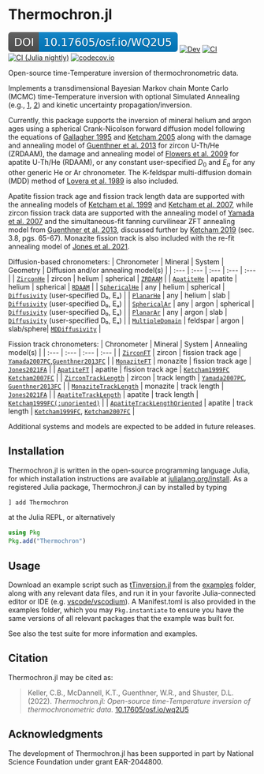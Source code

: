 # Thermochron.jl

[![DOI](osf_io_WQ2U5.svg)](https://doi.org/10.17605/OSF.IO/WQ2U5)
[![Dev][docs-dev-img]][docs-dev-url]
[![CI][ci-img]][ci-url]
[![CI (Julia nightly)][ci-nightly-img]][ci-nightly-url]
[![codecov.io][codecov-img]][codecov-url]

Open-source time-Temperature inversion of thermochronometric data. 

Implements a transdimensional Bayesian Markov chain Monte Carlo (MCMC) time-Temperature inversion with optional Simulated Annealing (e.g., [1](https://en.wikipedia.org/wiki/Simulated_annealing), [2](https://doi.org/10.1007/978-94-015-7744-1_2)) and kinetic uncertainty propagation/inversion.

Currently, this package supports the inversion of mineral helium and argon ages using a spherical Crank-Nicolson forward diffusion model following the equations of [Gallagher 1995](https://doi.org/10.1016/0012-821X(95)00197-K) and [Ketcham 2005](https://doi.org/10.2138/rmg.2005.58.11) along with the damage and annealing model of [Guenthner et al. 2013](https://doi.org/10.2475/03.2013.01) for zircon U-Th/He (ZRDAAM), the damage and annealing model of [Flowers et al. 2009](https://doi.org/10.1016/j.gca.2009.01.015) for apatite U-Th/He (RDAAM), or any constant user-specified $D_0$ and $E_a$ for any other generic He or Ar chronometer. The K-feldspar multi-diffusion domain (MDD) method of [Lovera et al. 1989](https://doi.org/10.1029/JB094iB12p17917) is also included. 

Apatite fission track age and fission track length data are supported with the annealing models of [Ketcham et al. 1999](https://doi.org/10.2138/am-1999-0903) and [Ketcham et al. 2007](https://doi.org/10.2138/am.2007.2281), while zircon fission track data are supported with the annealing model of [Yamada et al. 2007](https://doi.org/10.1016/j.chemgeo.2006.09.002) and the simultaneous-fit fanning curvilinear ZFT annealing model from [Guenthner et al. 2013](https://doi.org/10.2475/03.2013.01), discussed further by [Ketcham 2019](https://doi.org/10.1007/978-3-319-89421-8_3) (sec. 3.8, pgs. 65-67). Monazite fission track is also included with the re-fit annealing model of [Jones et al. 2021](https://doi.org/10.5194/gchron-3-89-2021). 

Diffusion-based chronometers:
| Chronometer                  | Mineral  | System         | Geometry   | Diffusion and/or annealing model(s)   |
| :---                         | :---     | :---           | :---       | :---                                  |
| [`ZirconHe`](https://openthermochronology.github.io/Thermochron.jl/dev/#Thermochron.ZirconHe) | zircon | helium | spherical  | [`ZRDAAM`](https://openthermochronology.github.io/Thermochron.jl/dev/#Thermochron.ZRDAAM) |
| [`ApatiteHe`](https://openthermochronology.github.io/Thermochron.jl/dev/#Thermochron.ApatiteHe) | apatite  | helium  | spherical | [`RDAAM`](https://openthermochronology.github.io/Thermochron.jl/dev/#Thermochron.RDAAM) |
| [`SphericalHe`](https://openthermochronology.github.io/Thermochron.jl/dev/#Thermochron.SphericalHe) | any | helium | spherical | [`Diffusivity`](https://openthermochronology.github.io/Thermochron.jl/dev/#Thermochron.Diffusivity) (user-specified D₀, Eₐ) |
| [`PlanarHe`](https://openthermochronology.github.io/Thermochron.jl/dev/#Thermochron.PlanarHe) | any | helium | slab | [`Diffusivity`](https://openthermochronology.github.io/Thermochron.jl/dev/#Thermochron.Diffusivity) (user-specified D₀, Eₐ) |
| [`SphericalAr`](https://openthermochronology.github.io/Thermochron.jl/dev/#Thermochron.SphericalAr) | any | argon | spherical | [`Diffusivity`](https://openthermochronology.github.io/Thermochron.jl/dev/#Thermochron.Diffusivity) (user-specified D₀, Eₐ) |
| [`PlanarAr`](https://openthermochronology.github.io/Thermochron.jl/dev/#Thermochron.PlanarAr) | any | argon | slab | [`Diffusivity`](https://openthermochronology.github.io/Thermochron.jl/dev/#Thermochron.Diffusivity) (user-specified D₀, Eₐ) |
| [`MultipleDomain`](https://openthermochronology.github.io/Thermochron.jl/dev/#Thermochron.MultipleDomain) | feldspar | argon | slab/sphere| [`MDDiffusivity`](https://openthermochronology.github.io/Thermochron.jl/dev/#Thermochron.MDDiffusivity) |

Fission track chronometers:
| Chronometer                  | Mineral  | System            | Annealing model(s)                  |
| :---                         | :---     | :---              | :---                                |
| [`ZirconFT`](https://openthermochronology.github.io/Thermochron.jl/dev/#Thermochron.ZirconFT) | zircon | fission track age | [`Yamada2007PC`](https://openthermochronology.github.io/Thermochron.jl/dev/#Thermochron.Yamada2007PC),[`Guenthner2013FC`](https://openthermochronology.github.io/Thermochron.jl/dev/#Thermochron.Guenthner2013FC) |
| [`MonaziteFT`](https://openthermochronology.github.io/Thermochron.jl/dev/#Thermochron.MonaziteFT) | monazite | fission track age | [`Jones2021FA`](https://openthermochronology.github.io/Thermochron.jl/dev/#Thermochron.Jones2021FA) |
| [`ApatiteFT`](https://openthermochronology.github.io/Thermochron.jl/dev/#Thermochron.ApatiteFT) | apatite  | fission track age | [`Ketcham1999FC`](https://openthermochronology.github.io/Thermochron.jl/dev/#Thermochron.Ketcham1999FC) [`Ketcham2007FC`](https://openthermochronology.github.io/Thermochron.jl/dev/#Thermochron.Ketcham2007FC) |
| [`ZirconTrackLength`](https://openthermochronology.github.io/Thermochron.jl/dev/#Thermochron.ZirconTrackLength) | zircon | track length | [`Yamada2007PC`](https://openthermochronology.github.io/Thermochron.jl/dev/#Thermochron.Yamada2007PC), [`Guenthner2013FC`](https://openthermochronology.github.io/Thermochron.jl/dev/#Thermochron.Guenthner2013FC) |
| [`MonaziteTrackLength`](https://openthermochronology.github.io/Thermochron.jl/dev/#Thermochron.MonaziteTrackLength)  | monazite | track length | [`Jones2021FA`](https://openthermochronology.github.io/Thermochron.jl/dev/#Thermochron.Jones2021FA) |
| [`ApatiteTrackLength`](https://openthermochronology.github.io/Thermochron.jl/dev/#Thermochron.ApatiteTrackLength)  | apatite | track length | [`Ketcham1999FC(:unoriented)`](https://openthermochronology.github.io/Thermochron.jl/dev/#Thermochron.Ketcham1999FC) |
| [`ApatiteTrackLengthOriented`](https://openthermochronology.github.io/Thermochron.jl/dev/#Thermochron.ApatiteTrackLengthOriented) | apatite  | track length | [`Ketcham1999FC`](https://openthermochronology.github.io/Thermochron.jl/dev/#Thermochron.Ketcham1999FC), [`Ketcham2007FC`](https://openthermochronology.github.io/Thermochron.jl/dev/#Thermochron.Ketcham2007FC) |

Additional systems and models are expected to be added in future releases.

## Installation
Thermochron.jl is written in the open-source programming language Julia, for which installation instructions are available at [julialang.org/install](https://julialang.org/install/).
As a registered Julia package, Thermochron.jl can by installed by typing
```julia
] add Thermochron
```
at the Julia REPL, or alternatively
```julia
using Pkg
Pkg.add("Thermochron")
```

## Usage
Download an example script such as [tTinversion.jl](examples/tTinversion.jl) from the [examples](examples) folder, along with any relevant data files, and run it in your favorite Julia-connected editor or IDE (e.g. [vscode/vscodium](https://github.com/julia-vscode/julia-vscode#installing-juliavs-codevs-code-julia-extension)). A Manifest.toml is also provided in the examples folder, which you may `Pkg.instantiate` to ensure you have the same versions of all relevant packages that the example was built for.

See also the test suite for more information and examples.

## Citation
Thermochron.jl may be cited as:
> Keller, C.B., McDannell, K.T., Guenthner, W.R., and Shuster, D.L. (2022). *Thermochron.jl: Open-source time-Temperature inversion of thermochronometric data.* [10.17605/osf.io/wq2U5](https://doi.org/10.17605/osf.io/wq2U5)

## Acknowledgments
The development of Thermochron.jl has been supported in part by National Science Foundation under grant EAR-2044800.

[docs-stable-img]: https://img.shields.io/badge/docs-stable-blue.svg
[docs-stable-url]: https://OpenThermochronology.github.io/Thermochron.jl/stable/
[docs-dev-img]: https://img.shields.io/badge/docs-dev-blue.svg
[docs-dev-url]: https://OpenThermochronology.github.io/Thermochron.jl/dev/
[ci-img]: https://github.com/OpenThermochronology/Thermochron.jl/actions/workflows/CI.yml/badge.svg?branch=main
[ci-url]: https://github.com/OpenThermochronology/Thermochron.jl/actions/workflows/CI.yml
[ci-nightly-img]: https://github.com/OpenThermochronology/Thermochron.jl/workflows/CI%20(Julia%20nightly)/badge.svg
[ci-nightly-url]: https://github.com/OpenThermochronology/Thermochron.jl/actions/workflows/CI-julia-nightly.yml
[codecov-img]: https://codecov.io/gh/OpenThermochronology/Thermochron.jl/branch/main/graph/badge.svg
[codecov-url]: http://codecov.io/github/OpenThermochronology/Thermochron.jl?branch=main
